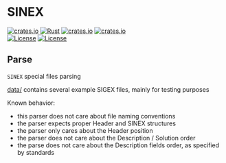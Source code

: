 SINEX
=====

[![crates.io](https://img.shields.io/crates/v/sinex.svg)](https://crates.io/crates/sinex)
[![Rust](https://github.com/gwbres/rinex/actions/workflows/rust.yml/badge.svg)](https://github.com/gwbres/rinex/actions/workflows/rust.yml)
[![crates.io](https://docs.rs/sinex/badge.svg)](https://docs.rs/sinex/badge.svg)
[![crates.io](https://img.shields.io/crates/d/sinex.svg)](https://crates.io/crates/sinex)    
[![License](https://img.shields.io/badge/license-Apache%202.0-blue?style=flat-square)](https://github.com/gwbres/rinex/blob/main/LICENSE-APACHE)
[![License](https://img.shields.io/badge/license-MIT-blue?style=flat-square)](https://github.com/gwbres/rinex/blob/main/LICENSE-MIT)

## Parse 

`SINEX` special files parsing

[data/](data/) contains several example SIGEX files, mainly for testing purposes

Known behavior:

* this parser does not care about file naming conventions
* the parser expects proper Header and SINEX structures
* the parser only cares about the Header position
* the parser does not care about the Description / Solution order
* the parse does not care about the Description fields order, as specified by standards
